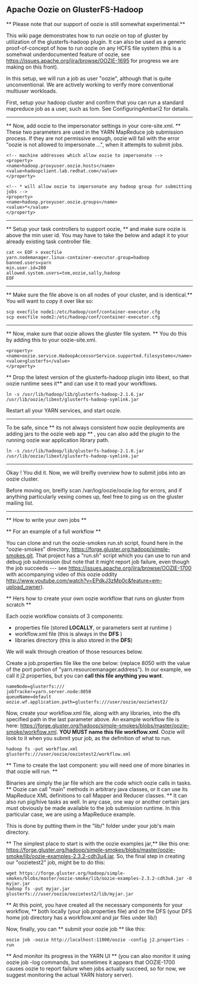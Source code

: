 Apache Oozie on GlusterFS-Hadoop
--------------------------------

** Please note that our support of oozie is still somewhat experimental.** 

This wiki page demonstrates how to run oozie on top of gluster by utilization of the glusterfs-hadoop plugin.  It can also be used as a generic proof-of-concept of how to run oozie on any HCFS file system (this is a somehwat underdocumented feature of oozie, see https://issues.apache.org/jira/browse/OOZIE-1695 for progress we are making on this front).

In this setup, we will run a job as user "oozie", although that is quite unconventional.  We are actively working to verify more conventional multiuser workloads. 

First, setup your hadoop cluster and confirm that you can run a standard mapreduce job as a user, such as tom.  See ConfiguringAmbari2 for details.

--------------------

** Now, add oozie to the impersonator settings in your core-site.xml. **  These two parameters are used in the YARN MapReduce job submission process.  If they are not permissive enough, oozie will fail with the error "oozie is not allowed to impersonate ...", when it attempts to submit jobs.   

    <!-- machine addresses which allow oozie to impersonate --> 
    <property>
    <name>hadoop.proxyuser.oozie.hosts</name>
    <value>hadoopclient.lab.redhat.com</value>
    </property>
    
    <!-- * will allow oozie to impersonate any hadoop group for submitting jobs -->
    <property>
    <name>hadoop.proxyuser.oozie.groups</name>
    <value>*</value>
    </property>

--------------------
** Setup your task controllers to support oozie, ** and make sure oozie is above the min user id.  You may have to take the below and adapt it to your already existing task controller file. 

    cat << EOF > execfile
    yarn.nodemanager.linux-container-executor.group=hadoop
    banned.users=yarn
    min.user.id=200
    allowed.system.users=tom,oozie,sally,hadoop
    EOF
-------------------

** Make sure the file above is on all nodes of your cluster, and is identical.**  You will want to copy it over like so:

    scp execfile node1:/etc/hadoop/conf/container-executor.cfg
    scp execfile node2:/etc/hadoop/conf/container-executor.cfg
---------------------

** Now, make sure that oozie allows the gluster file system.  ** 
You do this by adding this to your oozie-site.xml. 

    <property>
    <name>oozie.service.HadoopAccessorService.supported.filesystems</name>
    <value>glusterfs</value>
    </property>



** Drop the latest version of the glusterfs-hadoop plugin into libext, so that oozie runtime sees it** and can use it to read your workflows.   

    ln -s /usr/lib/hadoop/lib/glusterfs-hadoop-2.1.6.jar /usr/lib/oozie/libext/glusterfs-hadoop-symlink.jar

Restart all your YARN services, and start oozie.

-------------------------

To be safe, since ** its not always consistent how oozie deployments are adding jars to the oozie web app ** , you can also add the plugin to the running oozie war application library path.

    ln -s /usr/lib/hadoop/lib/glusterfs-hadoop-2.1.6.jar /usr/lib/oozie/libext/glusterfs-hadoop-symlink.jar

---------------------------

Okay ! You did it.  Now, we will breifly overview how to submit jobs into an oozie cluster.  

Before moving on, breifly scan /var/log/oozie/oozie.log for errors, and if anything particularly vexing comes up, feel free to ping us on the gluster mailing list.

---------------------------
** How to write your own jobs ** 

** For an example of a full workflow ** 

You can clone and run the oozie-smokes run.sh script, found here in the "oozie-smokes" directory, https://forge.gluster.org:hadoop/simple-smokes.git.  That project has a "run.sh" script which you can use to run and debug job submission (but note that it might report job failure, even though the job succeeds --- see https://issues.apache.org/jira/browse/OOZIE-1700 with accompanying video of this oozie oddity http://www.youtube.com/watch?v=EPdkJ3zMp0c&feature=em-upload_owner).

** Hers how to create your own oozie workflow that runs on gluster from scratch ** 

Each oozie workflow consists of 3 components:
* properties file (stored **LOCALLY**, or parameters sent at runtime )
* workflow.xml file (this is always in the **DFS** )
* libraries directory (this is also stored in the **DFS**)

We will walk through creation of those resources below.

Create a job.properties file like the one below: (replace 8050 with the value of the port portion of "yarn.resourcemanager.address").  In our example, we call it j2.properties, but you can **call this file anything you want**.

    nameNode=glusterfs:///
    jobTracker=yarn.server.node:8050
    queueName=default
    oozie.wf.application.path=glusterfs:///user/oozie/oozietest2/

Now, create your workflow.xml file, along with any libraries, into the dfs specified path in the last parameter above.  An example workflow file is here: https://forge.gluster.org/hadoop/simple-smokes/blobs/master/oozie-smoke/workflow.xml.  **YOU MUST name this file workflow.xml**.  Oozie will look to it when you submit your job, as the definition of what to run.

    hadoop fs -put workflow.xml glusterfs:///user/oozie/oozietest2/workflow.xml
    
**  Time to create the last component: you will need one of more binaries in that oozie will run. **   

Binaries are simply the jar file which are the code which oozie calls in tasks.  ** Oozie can call "main" methods in arbitrary java classes, or it can use its MapReduce XML definitions to call Mapper and Reducer classes. **  It can also run pig/hive tasks as well. In any case, one way or another certain jars must obviously be made available to the job submission runtime.   In this particular case, we are using a MapReduce example.

This is done by putting them in the "lib/" folder under your job's main directory.   

** The simplest place to start is with the oozie examples jar,** like this one: https://forge.gluster.org/hadoop/simple-smokes/blobs/master/oozie-smoke/lib/oozie-examples-2.3.2-cdh3u4.jar.  So, the final step in creating our "oozietest2" job, might be to do this:
    
    wget https://forge.gluster.org/hadoop/simple-smokes/blobs/master/oozie-smoke/lib/oozie-examples-2.3.2-cdh3u4.jar -O myjar.jar
    hadoop fs -put myjar.jar glusterfs:///user/oozie/oozietest2/lib/myjar.jar
    
** At this point, you have created all the necessary components for your workflow, ** both locally (your job.properties file) and on the DFS (your DFS home job directory has a workflow.xml and jar files under lib/)

Now, finally, you can **  submit your oozie job **  like this: 

    oozie job -oozie http://localhost:11000/oozie -config j2.properties -run
    
** And monitor its progress in the YARN UI **  (you can also monitor it using oozie job -log commands, but sometimes it appears that OOZIE-1700 causes oozie to report failure when jobs actually succeed, so for now, we suggest monitoring the actual YARN history server).


